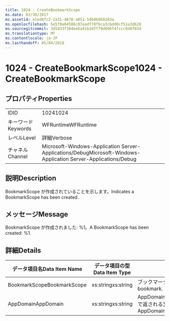 ```yaml
---
title: 1024 - CreateBookmarkScope
ms.date: 03/30/2017
ms.assetid: e1ed8fc2-2a31-4878-a851-5db8b869283a
ms.openlocfilehash: 5e5f0a04586c87eadf70fbca3cbdd0cf51a3d628
ms.sourcegitcommit: 3d5d33f384eeba41b2dff79d096f47ccc8d8f03d
ms.translationtype: MT
ms.contentlocale: ja-JP
ms.lasthandoff: 05/04/2018
---
```

# <a name="1024---createbookmarkscope"></a><span data-ttu-id="e70cb-102">1024 - CreateBookmarkScope</span><span class="sxs-lookup"><span data-stu-id="e70cb-102">1024 - CreateBookmarkScope</span></span>
## <a name="properties"></a><span data-ttu-id="e70cb-103">プロパティ</span><span class="sxs-lookup"><span data-stu-id="e70cb-103">Properties</span></span>  
  
|||  
|-|-|  
|<span data-ttu-id="e70cb-104">ID</span><span class="sxs-lookup"><span data-stu-id="e70cb-104">ID</span></span>|<span data-ttu-id="e70cb-105">1024</span><span class="sxs-lookup"><span data-stu-id="e70cb-105">1024</span></span>|  
|<span data-ttu-id="e70cb-106">キーワード</span><span class="sxs-lookup"><span data-stu-id="e70cb-106">Keywords</span></span>|<span data-ttu-id="e70cb-107">WFRuntime</span><span class="sxs-lookup"><span data-stu-id="e70cb-107">WFRuntime</span></span>|  
|<span data-ttu-id="e70cb-108">レベル</span><span class="sxs-lookup"><span data-stu-id="e70cb-108">Level</span></span>|<span data-ttu-id="e70cb-109">詳細</span><span class="sxs-lookup"><span data-stu-id="e70cb-109">Verbose</span></span>|  
|<span data-ttu-id="e70cb-110">チャネル</span><span class="sxs-lookup"><span data-stu-id="e70cb-110">Channel</span></span>|<span data-ttu-id="e70cb-111">Microsoft-Windows-Application Server-Applications/Debug</span><span class="sxs-lookup"><span data-stu-id="e70cb-111">Microsoft-Windows-Application Server-Applications/Debug</span></span>|  
  
## <a name="description"></a><span data-ttu-id="e70cb-112">説明</span><span class="sxs-lookup"><span data-stu-id="e70cb-112">Description</span></span>  
 <span data-ttu-id="e70cb-113">BookmarkScope が作成されていることを示します。</span><span class="sxs-lookup"><span data-stu-id="e70cb-113">Indicates a BookmarkScope has been created.</span></span>  
  
## <a name="message"></a><span data-ttu-id="e70cb-114">メッセージ</span><span class="sxs-lookup"><span data-stu-id="e70cb-114">Message</span></span>  
 <span data-ttu-id="e70cb-115">BookmarkScope が作成されました: %1。</span><span class="sxs-lookup"><span data-stu-id="e70cb-115">A BookmarkScope has been created: %1.</span></span>  
  
## <a name="details"></a><span data-ttu-id="e70cb-116">詳細</span><span class="sxs-lookup"><span data-stu-id="e70cb-116">Details</span></span>  
  
|<span data-ttu-id="e70cb-117">データ項目名</span><span class="sxs-lookup"><span data-stu-id="e70cb-117">Data Item Name</span></span>|<span data-ttu-id="e70cb-118">データ項目の型</span><span class="sxs-lookup"><span data-stu-id="e70cb-118">Data Item Type</span></span>|<span data-ttu-id="e70cb-119">説明</span><span class="sxs-lookup"><span data-stu-id="e70cb-119">Description</span></span>|  
|--------------------|--------------------|-----------------|  
|<span data-ttu-id="e70cb-120">BookmarkScope</span><span class="sxs-lookup"><span data-stu-id="e70cb-120">BookmarkScope</span></span>|<span data-ttu-id="e70cb-121">xs:string</span><span class="sxs-lookup"><span data-stu-id="e70cb-121">xs:string</span></span>|<span data-ttu-id="e70cb-122">ブックマークのスコープ。</span><span class="sxs-lookup"><span data-stu-id="e70cb-122">The scope of the bookmark.</span></span>|  
|<span data-ttu-id="e70cb-123">AppDomain</span><span class="sxs-lookup"><span data-stu-id="e70cb-123">AppDomain</span></span>|<span data-ttu-id="e70cb-124">xs:string</span><span class="sxs-lookup"><span data-stu-id="e70cb-124">xs:string</span></span>|<span data-ttu-id="e70cb-125">AppDomain.CurrentDomain.FriendlyName で返される文字列。</span><span class="sxs-lookup"><span data-stu-id="e70cb-125">The string returned by AppDomain.CurrentDomain.FriendlyName.</span></span>|
